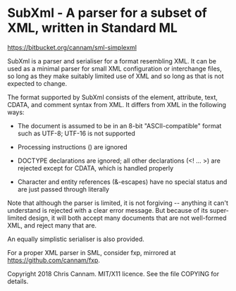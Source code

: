 
SubXml - A parser for a subset of XML, written in Standard ML
=============================================================

https://bitbucket.org/cannam/sml-simplexml

SubXml is a parser and serialiser for a format resembling XML. It can
be used as a minimal parser for small XML configuration or interchange
files, so long as they make suitably limited use of XML and so long as
that is not expected to change.

The format supported by SubXml consists of the element, attribute,
text, CDATA, and comment syntax from XML. It differs from XML in the
following ways:

 * The document is assumed to be in an 8-bit "ASCII-compatible" format
   such as UTF-8; UTF-16 is not supported

 * Processing instructions (<? ... ?>) are ignored

 * DOCTYPE declarations are ignored; all other declarations (<! ... >)
   are rejected except for CDATA, which is handled properly

 * Character and entity references (&-escapes) have no special status
   and are just passed through literally

Note that although the parser is limited, it is not forgiving --
anything it can't understand is rejected with a clear error
message. But because of its super-limited design, it will both accept
many documents that are not well-formed XML, and reject many that are.

An equally simplistic serialiser is also provided.

For a proper XML parser in SML, consider fxp, mirrored at
https://github.com/cannam/fxp.

Copyright 2018 Chris Cannam.
MIT/X11 licence. See the file COPYING for details.

